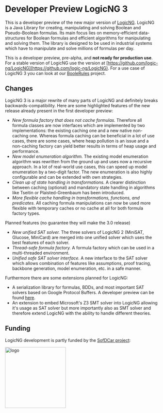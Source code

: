 # Developer Preview LogicNG 3

This is a developer preview of the new major version of <a href="https://www.logicng.org">LogicNG</a>.  LogicNG is a
Java Library for creating, manipulating and solving Boolean and Pseudo-Boolean formulas.  Its main focus lies on
memory-efficient data-structures for Boolean formulas and efficient algorithms for manipulating and solving them.  The
library is designed to be used in industrial systems which have to manipulate and solve millions of formulas per day.

This is a developer preview, pre-alpha, and **not ready for production use**.  For a stable version of LogicNG use the
version at  [https://github.com/logic-ng/LogicNG](https://github.com/logic-ng/LogicNG).  For a use case of LogicNG 3 you
can look at our [BooleRules](https://github.com/booleworks/boolerules) project.

## Changes

LogicNG 3 is a major rewrite of many parts of LogicNG and definitely breaks backwards-compatibility.  Here are some
highlighted features of the new release already present in the first developer preview:

- *New formula factory that does not cache formulas.*  Therefore all formula classes are now interfaces which are
  implemented by two implementations: the existing caching one and a new native non-caching one.  Whereas formula
  caching can be beneficial in a lot of use cases, there are some cases, where heap pollution is an issue and a
  non-caching factory can yield better results in terms of heap usage and performance.
- *New model enumeration algorithm.*  The existing model enumeration algorithm was rewritten from the ground up and uses
  now a recursive approach.  In a lot of real-world use cases, this can speed up model enumeration by a two-digit
  factor.  The new enumeration is also highly configurable and can be extended with own strategies.
- *Clean up of state handling in transformations.*  A clearer distinction between caching (optional) and mandatory state
  handling in algorithms like Tseitin or Plaisted-Greenbaum has been introduced.
- *More flexible cache handling in transformations, functions, and predicates.*  All caching formula manipulations can
  now be used more flexible with temporary caches or no cache at all for both formula factory types.

Planned features (no guarantee they will make the 3.0 release)

- *New unified SAT solver.*  The three solvers of LogicNG 2 (MiniSAT, Glucose, MiniCard) are merged into one unified
  solver which uses the best features of each solver.
- *Thread-safe formula factory.*  A formula factory which can be used in a multi-threaded environment.
- *Unified safe SAT solver interface.*  A new interface to the SAT solver which allows combination of features like
  assumptions, proof tracing, backbone generation, model enumeration, etc. in a safe manner.

Furthermore there are some extensions planned for LogicNG:

- A serialization library for formulas, BDDs, and most important SAT solvers based on Google Protocol Buffers.  A
  developer preview can be found [here](https://github.com/booleworks/logicng-serialization).
- An extension to embed Microsoft's Z3 SMT solver into LogicNG allowing it's usage as SAT solver but more importantly
  also as SMT solver and therefore extend LogicNG with the ability to handle different theories.

## Funding

LogicNG development is partly funded by the [SofDCar project](https://sofdcar.de/):

<a href="https://www.sofdcar.de"><img src="https://github.com/booleworks/logicng-core/blob/main/doc/logos/bmwk.png?raw=true" alt="logo" width="200"></a>
